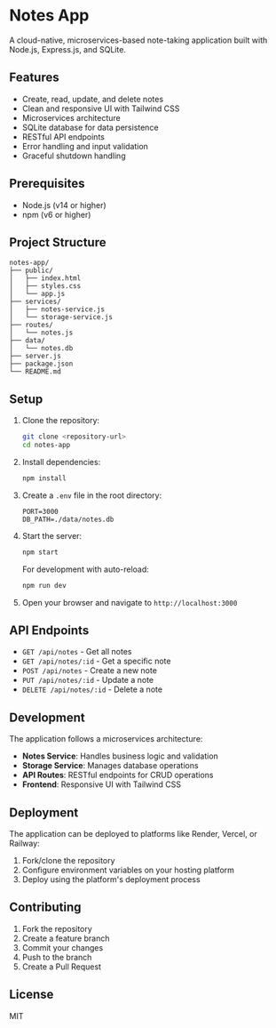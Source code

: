# Notes App

A cloud-native, microservices-based note-taking application built with Node.js, Express.js, and SQLite.

## Features

- Create, read, update, and delete notes
- Clean and responsive UI with Tailwind CSS
- Microservices architecture
- SQLite database for data persistence
- RESTful API endpoints
- Error handling and input validation
- Graceful shutdown handling

## Prerequisites

- Node.js (v14 or higher)
- npm (v6 or higher)

## Project Structure

```
notes-app/
├── public/
│   ├── index.html
│   ├── styles.css
│   └── app.js
├── services/
│   ├── notes-service.js
│   └── storage-service.js
├── routes/
│   └── notes.js
├── data/
│   └── notes.db
├── server.js
├── package.json
└── README.md
```

## Setup

1. Clone the repository:
   ```bash
   git clone <repository-url>
   cd notes-app
   ```

2. Install dependencies:
   ```bash
   npm install
   ```

3. Create a `.env` file in the root directory:
   ```
   PORT=3000
   DB_PATH=./data/notes.db
   ```

4. Start the server:
   ```bash
   npm start
   ```

   For development with auto-reload:
   ```bash
   npm run dev
   ```

5. Open your browser and navigate to `http://localhost:3000`

## API Endpoints

- `GET /api/notes` - Get all notes
- `GET /api/notes/:id` - Get a specific note
- `POST /api/notes` - Create a new note
- `PUT /api/notes/:id` - Update a note
- `DELETE /api/notes/:id` - Delete a note

## Development

The application follows a microservices architecture:

- **Notes Service**: Handles business logic and validation
- **Storage Service**: Manages database operations
- **API Routes**: RESTful endpoints for CRUD operations
- **Frontend**: Responsive UI with Tailwind CSS

## Deployment

The application can be deployed to platforms like Render, Vercel, or Railway:

1. Fork/clone the repository
2. Configure environment variables on your hosting platform
3. Deploy using the platform's deployment process

## Contributing

1. Fork the repository
2. Create a feature branch
3. Commit your changes
4. Push to the branch
5. Create a Pull Request

## License

MIT 